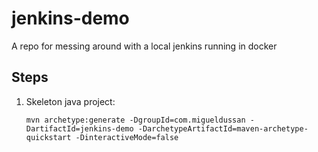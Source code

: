 # jenkins-demo
A repo for messing around with a local jenkins running in docker

## Steps

1) Skeleton java project:
    ````
    mvn archetype:generate -DgroupId=com.migueldussan -DartifactId=jenkins-demo -DarchetypeArtifactId=maven-archetype-quickstart -DinteractiveMode=false
    ````
